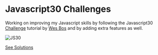 # Javascript30 Challenges

Working on improving my Javascript skills by following the Javascript30 [Challenge](https://javascript30.com/) tutorial by [Wes Bos](https://wesbos.com/) and by adding extra features as well.

![JS30](https://user-images.githubusercontent.com/26835345/120484508-7128e580-c3b3-11eb-8667-f5b09496812f.JPG)

[See Solutions](https://goofy-mcclintock-45309e.netlify.app/)
